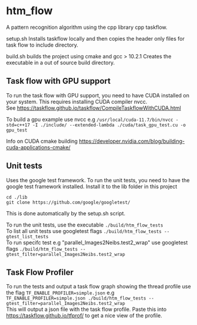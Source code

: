 # htm_flow
A pattern recognition algorithm using the cpp library cpp taskflow. 

setup.sh
Installs taskflow locally and then copies the header only files for task flow to include directory.

build.sh
builds the project using cmake and gcc > 10.2.1
Creates the executable in a out of source build directory.

## Task flow with GPU support
To run the task flow with GPU support, you need to have CUDA installed on your system.
This requires installing CUDA compiler nvcc.   
See https://taskflow.github.io/taskflow/CompileTaskflowWithCUDA.html  

To build a gpu example use nvcc e.g
`/usr/local/cuda-11.7/bin/nvcc -std=c++17 -I ./include/ --extended-lambda ./cuda/task_gpu_test.cu -o gpu_test`

Info on CUDA cmake building
https://developer.nvidia.com/blog/building-cuda-applications-cmake/


## Unit tests
Uses the google test framework.
To run the unit tests, you need to have the google test framework installed.
Install it to the lib folder in this project
```
cd ./lib
git clone https://github.com/google/googletest/
```
This is done automatically by the setup.sh script. 

To run the unit tests, use the executable `./build/htm_flow_tests`  
To list all unit tests use googletest flags `./build/htm_flow_tests --gtest_list_tests`  
To run specifc test e.g "parallel_Images2Neibs.test2_wrap" use googletest flags `./build/htm_flow_tests --gtest_filter=parallel_Images2Neibs.test2_wrap`  

## Task Flow Profiler
To run the tests and output a task flow graph showing the thread profile use the flag
`TF_ENABLE_PROFILER=simple.json`  e.g `TF_ENABLE_PROFILER=simple.json ./build/htm_flow_tests --gtest_filter=parallel_Images2Neibs.test2_wrap`  
This will output a json file with the task flow profile.
Paste this into https://taskflow.github.io/tfprof/ to get a nice view of the profile.
